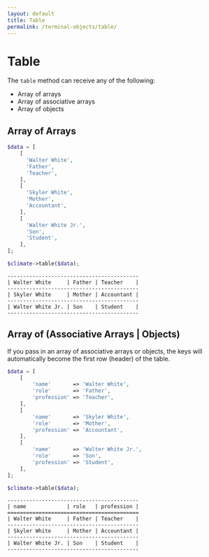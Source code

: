 ```yaml
---
layout: default
title: Table
permalink: /terminal-objects/table/
---
```


Table
==============

The `table` method can receive any of the following:

+ Array of arrays
+ Array of associative arrays
+ Array of objects

## Array of Arrays

~~~php
$data = [
    [
      'Walter White',
      'Father',
      'Teacher',
    ],
    [
      'Skyler White',
      'Mother',
      'Accountant',
    ],
    [
      'Walter White Jr.',
      'Son',
      'Student',
    ],
];

$climate->table($data);
~~~

~~~
------------------------------------------
| Walter White     | Father | Teacher    |
------------------------------------------
| Skyler White     | Mother | Accountant |
------------------------------------------
| Walter White Jr. | Son    | Student    |
------------------------------------------
~~~

## Array of (Associative Arrays | Objects)

If you pass in an array of associative arrays or objects, the keys will automatically become the first row (header) of the table.

~~~php
$data = [
    [
  		'name'       => 'Walter White',
  		'role'       => 'Father',
  		'profession' => 'Teacher',
    ],
    [
  		'name'       => 'Skyler White',
  		'role'       => 'Mother',
  		'profession' => 'Accountant',
    ],
    [
  		'name'       => 'Walter White Jr.',
  		'role'       => 'Son',
  		'profession' => 'Student',
    ],
];

$climate->table($data);
~~~

~~~
------------------------------------------
| name             | role   | profession |
==========================================
| Walter White     | Father | Teacher    |
------------------------------------------
| Skyler White     | Mother | Accountant |
------------------------------------------
| Walter White Jr. | Son    | Student    |
------------------------------------------
~~~

